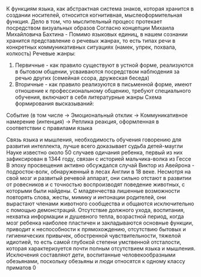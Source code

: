 
К функциям языка, как абстрактная система знаков, которая хранится в создании носителей, относится когнитивная, мыслеоформительная функция. 
Дело в том, что мыслительный процесс протекает посредством визуальных образов
Согласно концепции Михаила Михайловича Бахтина - Помимо языковых единиц, в нашем сознании хранится представление о речевых жанрах, то есть типах речи в конкретных коммуникативных ситуациях (намек, упрек, похвала, колкость)
Речевые жанры:
1) Первичные - как правило существуют в устной форме, реализуются в бытовом общении, усваиваются посредством наблюдения за речью других (семейная ссора, дружеская беседа)
2) Вторичные - как правило реализуются в письменной форме, имеют отношение к профессиональному общению, требуют специального обучения, включают в себя литературные жанры
Схема формирования высказываний:

Событие (в том числе -> Эмоциональный отклик -> Коммуникативное намерение (интенция) -> Реплика реакция, оформленная в соответствии с правилами языка

Связь языка и мышления, необходимость обучения говорению для развития интеллекта, лучше всего доказывает судьба детей-маугли
Науке известно около 50 случаев одичания ребенка, первый из них зафиксирован в 1344 году, связан с историей мальчика-волка из Гессе
В эпоху просвещения активно обсуждался случай Виктор из Авейрона - подросток-волк, обнаруженный в лесах Англии в 18 веке. Несмотря на свой мозг и развитый речевой аппарат, они сильно отстают в развитии от ровесников и с точностью воспроизводят поведение животных, с которыми были найдены. С младенчества лишенные возможности повторять слова, жесты, мимику и интонации родителей, они вырастают членами животного сообщества и общаются исключительно с помощью демонстраций. Отсутствие должного ухода, воспитания, нехватка информации и душевного тепла, возрастной период, когда мозг ребенка наиболее пластичен и закладываются основные функции, приводит к неспособности к прямохождению, отсутствию бытовых и гигиенических привычек, обостренной чувствительности, тяжелой идиотией, то есть самой глубокой степени умственной отсталости, которая характеризуется почти полным отсутствием языка и мышления. Исключения составляют дети, воспитанные человекообразными обезьянами, поскольку обезьяны и люди относятся к одному классу приматов 0